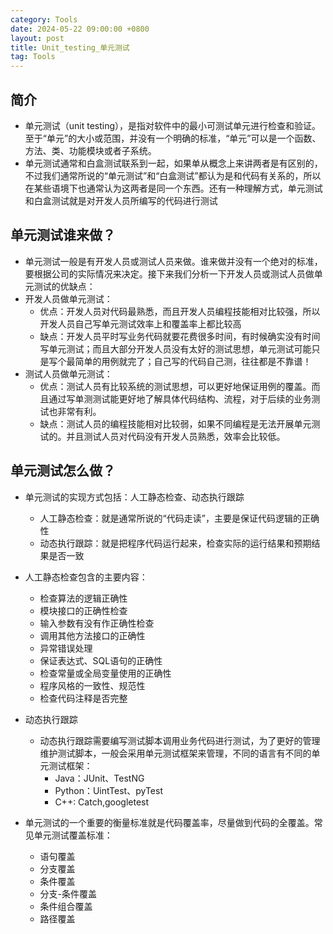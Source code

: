 ```yaml
---
category: Tools
date: 2024-05-22 09:00:00 +0800
layout: post
title: Unit_testing_单元测试
tag: Tools
---
```

## 简介

+ 单元测试（unit testing），是指对软件中的最小可测试单元进行检查和验证。至于“单元”的大小或范围，并没有一个明确的标准，“单元”可以是一个函数、方法、类、功能模块或者子系统。
+ 单元测试通常和白盒测试联系到一起，如果单从概念上来讲两者是有区别的，不过我们通常所说的“单元测试”和“白盒测试”都认为是和代码有关系的，所以在某些语境下也通常认为这两者是同一个东西。还有一种理解方式，单元测试和白盒测试就是对开发人员所编写的代码进行测试

## 单元测试谁来做？

+ 单元测试一般是有开发人员或测试人员来做。谁来做并没有一个绝对的标准，要根据公司的实际情况来决定。接下来我们分析一下开发人员或测试人员做单元测试的优缺点：
+ 开发人员做单元测试：
  + 优点：开发人员对代码最熟悉，而且开发人员编程技能相对比较强，所以开发人员自己写单元测试效率上和覆盖率上都比较高
  + 缺点：开发人员平时写业务代码就要花费很多时间，有时候确实没有时间写单元测试；而且大部分开发人员没有太好的测试思想，单元测试可能只是写个最简单的用例就完了；自己写的代码自己测，往往都是不靠谱！
+ 测试人员做单元测试：
  + 优点：测试人员有比较系统的测试思想，可以更好地保证用例的覆盖。而且通过写单测测试能更好地了解具体代码结构、流程，对于后续的业务测试也非常有利。
  + 缺点：测试人员的编程技能相对比较弱，如果不同编程是无法开展单元测试的。并且测试人员对代码没有开发人员熟悉，效率会比较低。

## 单元测试怎么做？

+ 单元测试的实现方式包括：人工静态检查、动态执行跟踪
  + 人工静态检查：就是通常所说的“代码走读”，主要是保证代码逻辑的正确性
  + 动态执行跟踪：就是把程序代码运行起来，检查实际的运行结果和预期结果是否一致

+ 人工静态检查包含的主要内容：
  + 检查算法的逻辑正确性
  + 模块接口的正确性检查
  + 输入参数有没有作正确性检查
  + 调用其他方法接口的正确性
  + 异常错误处理
  + 保证表达式、SQL语句的正确性
  + 检查常量或全局变量使用的正确性
  + 程序风格的一致性、规范性
  + 检查代码注释是否完整

+ 动态执行跟踪
  + 动态执行跟踪需要编写测试脚本调用业务代码进行测试，为了更好的管理维护测试脚本，一般会采用单元测试框架来管理，不同的语言有不同的单元测试框架：
    + Java：JUnit、TestNG
    + Python：UintTest、pyTest
    + C++: Catch,googletest

+ 单元测试的一个重要的衡量标准就是代码覆盖率，尽量做到代码的全覆盖。常见单元测试覆盖标准：
  + 语句覆盖
  + 分支覆盖
  + 条件覆盖
  + 分支-条件覆盖
  + 条件组合覆盖
  + 路径覆盖